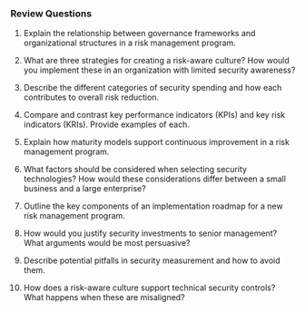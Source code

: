 
### Review Questions

1. Explain the relationship between governance frameworks and organizational structures in a risk management program.

2. What are three strategies for creating a risk-aware culture? How would you implement these in an organization with limited security awareness?

3. Describe the different categories of security spending and how each contributes to overall risk reduction.

4. Compare and contrast key performance indicators (KPIs) and key risk indicators (KRIs). Provide examples of each.

5. Explain how maturity models support continuous improvement in a risk management program.

6. What factors should be considered when selecting security technologies? How would these considerations differ between a small business and a large enterprise?

7. Outline the key components of an implementation roadmap for a new risk management program.

8. How would you justify security investments to senior management? What arguments would be most persuasive?

9. Describe potential pitfalls in security measurement and how to avoid them.

10. How does a risk-aware culture support technical security controls? What happens when these are misaligned?
